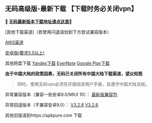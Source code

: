 ## 无码高级版-最新下载 【下载时务必关闭vpn】
**🔴 [无码最新版本下载地址请点这里](https://www.evernote.com/shard/s465/sh/b514dd5c-2574-42f0-be18-f513e6bd6142/4df931b30bca32798cf48cba14c6a63e/res/f5faf424-1161-424b-a565-1d4e2b4de252/wuma-git-3.3.8_338_jiagu_sign_al.apk)🔴**


[其他下载渠道]（若使用闪退请划到下方尝试兼容版本）

[AWS渠道](https://dl0tgz6ee3upo.cloudfront.net/production/app/builds/033/649/060/original/7659af5529d5e452d84a749fc16803d8/wuma-git-3.3.8.apk)

[安卓版(要求5.0以上)](http://176.122.135.123/new/wuma-3.3.8-git.apk) 

其他网盘下载
[Yandex下载](https://yadi.sk/d/k6Rl4V_MRcbU7g) 
[EverNote](https://www.evernote.com/shard/s465/sh/b514dd5c-2574-42f0-be18-f513e6bd6142/4df931b30bca32798cf48cba14c6a63e) 
[Google Play下载](https://play.google.com/store/apps/details?id=com.muma.pn) 

**由于中国大陆的政策因素，无码已关闭所有中国大陆下载渠道，望众知悉**
> 同时，使用无码vpn必须先仔细阅读用户手册，及遵守中国大陆法规。



异常兼容版本（兼容一些安卓9.0/MIUI 10）：
[最新版兼容包](https://www.evernote.com/shard/s465/sh/aa14b8d3-b559-442f-8dbe-3881ac8414e4/bbd2a84b8626cad0744bee4326bc12a4/res/64a2bc46-2a9f-4353-83fa-5fbeadcd011e/wuma-git-3.3.8.apk)

异常回退版本（不兼容安卓9.0）：
[V3.2.8](https://dl0tgz6ee3upo.cloudfront.net/production/app/builds/029/916/046/original/e3ce000a8e429b6081f5f57fa9e645fe/Wuma-git-3.2.8.apk)
[V3.2.6](http://t.cn/Eh7uy5M)

其他旧版请到https://apkpure.com 下载
